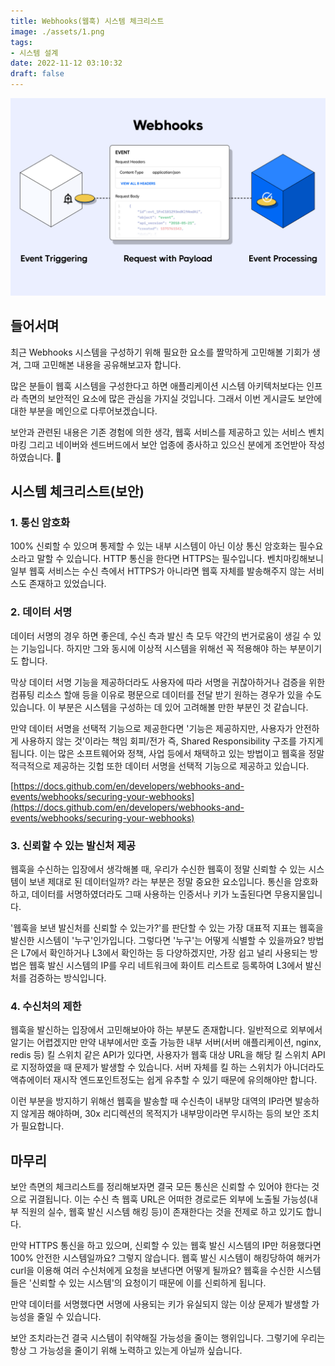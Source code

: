 ```yaml
---
title: Webhooks(웹훅) 시스템 체크리스트
image: ./assets/1.png
tags:
- 시스템 설계
date: 2022-11-12 03:10:32
draft: false
---
```


![hero](assets/1.png)

## 들어서며

최근 Webhooks 시스템을 구성하기 위해 필요한 요소를 짤막하게 고민해볼 기회가 생겨, 그때 고민해본 내용을 공유해보고자 합니다.

많은 분들이 웹훅 시스템을 구성한다고 하면 애플리케이션 시스템 아키텍처보다는 인프라 측면의 보안적인 요소에 많은 관심을 가지실 것입니다. 그래서 이번 게시글도 보안에 대한 부분을 메인으로 다루어보겠습니다.

보안과 관련된 내용은 기존 경험에 의한 생각, 웹훅 서비스를 제공하고 있는 서비스 벤치마킹 그리고 네이버와 센드버드에서 보안 업종에 종사하고 있으신 분에게 조언받아 작성하였습니다. 🙂

## 시스템 체크리스트(보안)

### 1. 통신 암호화

100% 신뢰할 수 있으며 통제할 수 있는 내부 시스템이 아닌 이상 통신 암호화는 필수요소라고 말할 수 있습니다. HTTP 통신을 한다면 HTTPS는 필수입니다. 벤치마킹해보니 일부 웹훅 서비스는 수신 측에서 HTTPS가 아니라면 웹훅 자체를 발송해주지 않는 서비스도 존재하고 있었습니다.

### 2. 데이터 서명

데이터 서명의 경우 하면 좋은데, 수신 측과 발신 측 모두 약간의 번거로움이 생길 수 있는 기능입니다. 하지만 그와 동시에 이상적 시스템을 위해선 꼭 적용해야 하는 부분이기도 합니다.

막상 데이터 서명 기능을 제공하더라도 사용자에 따라 서명을 귀찮아하거나 검증을 위한 컴퓨팅 리소스 할애 등을 이유로 평문으로 데이터를 전달 받기 원하는 경우가 있을 수도 있습니다. 이 부분은 시스템을 구성하는 데 있어 고려해볼 만한 부분인 것 같습니다.

만약 데이터 서명을 선택적 기능으로 제공한다면 '기능은 제공하지만, 사용자가 안전하게 사용하지 않는 것'이라는 책임 회피/전가 즉, Shared Responsibility 구조를 가지게 됩니다. 이는 많은 소프트웨어와 정책, 사업 등에서 채택하고 있는 방법이고 웹훅을 정말 적극적으로 제공하는 깃헙 또한 데이터 서명을 선택적 기능으로 제공하고 있습니다.

[https://docs.github.com/en/developers/webhooks-and-events/webhooks/securing-your-webhooks](https://docs.github.com/en/developers/webhooks-and-events/webhooks/securing-your-webhooks)

### 3. 신뢰할 수 있는 발신처 제공

웹훅을 수신하는 입장에서 생각해볼 때, 우리가 수신한 웹훅이 정말 신뢰할 수 있는 시스템이 보낸 제대로 된 데이터일까? 라는 부분은 정말 중요한 요소입니다. 통신을 암호화하고, 데이터를 서명하였더라도 그때 사용하는 인증서나 키가 노출된다면 무용지물입니다.

'웹훅을 보낸 발신처를 신뢰할 수 있는가?'를 판단할 수 있는 가장 대표적 지표는 웹훅을 발신한 시스템이 '누구'인가입니다. 그렇다면 '누구'는 어떻게 식별할 수 있을까요? 방법은 L7에서 확인하거나 L3에서 확인하는 등 다양하겠지만, 가장 쉽고 널리 사용되는 방법은 웹훅 발신 시스템의 IP를 우리 네트워크에 화이트 리스트로 등록하여 L3에서 발신처를 검증하는 방식입니다.

### 4. 수신처의 제한

웹훅을 발신하는 입장에서 고민해보아야 하는 부분도 존재합니다. 일반적으로 외부에서 알기는 어렵겠지만 만약 내부에서만 호출 가능한 내부 서버(서버 애플리케이션, nginx, redis 등) 킬 스위치 같은 API가 있다면, 사용자가 웹훅 대상 URL을 해당 킬 스위치 API로 지정하였을 때 문제가 발생할 수 있습니다. 서버 자체를 킬 하는 스위치가 아니더라도 액츄에이터 재시작 엔드포인트정도는 쉽게 유추할 수 있기 때문에 유의해야만 합니다.

이런 부분을 방지하기 위해선 웹훅을 발송할 때 수신측이 내부망 대역의 IP라면 발송하지 않게끔 해야하며, 30x 리디렉션의 목적지가 내부망이라면 무시하는 등의 보안 조치가 필요합니다.

## 마무리

보안 측면의 체크리스트를 정리해보자면 결국 모든 통신은 신뢰할 수 있어야 한다는 것으로 귀결됩니다. 이는 수신 측 웹훅 URL은 어떠한 경로로든 외부에 노출될 가능성(내부 직원의 실수, 웹훅 발신 시스템 해킹 등)이 존재한다는 것을 전제로 하고 있기도 합니다.

만약 HTTPS 통신을 하고 있으며, 신뢰할 수 있는 웹훅 발신 시스템의 IP만 허용했다면 100% 안전한 시스템일까요? 그렇지 않습니다. 웹훅 발신 시스템이 해킹당하여 해커가 curl을 이용해 여러 수신처에게 요청을 보낸다면 어떻게 될까요? 웹훅을 수신한 시스템들은 '신뢰할 수 있는 시스템'의 요청이기 때문에 이를 신뢰하게 됩니다.

만약 데이터를 서명했다면 서명에 사용되는 키가 유실되지 않는 이상 문제가 발생할 가능성을 줄일 수 있습니다.

보안 조치라는건 결국 시스템이 취약해질 가능성을 줄이는 행위입니다. 그렇기에 우리는 항상 그 가능성을 줄이기 위해 노력하고 있는게 아닐까 싶습니다.